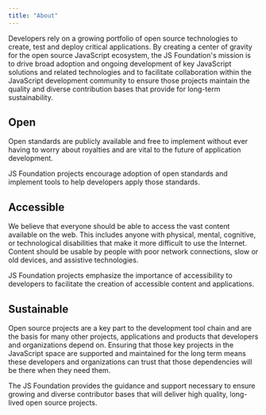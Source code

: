 ```yaml
---
title: "About"
---
```


Developers rely on a growing portfolio of open source technologies to create, test and deploy critical applications. By creating a center of gravity for the open source JavaScript ecosystem, the JS Foundation's mission is to drive broad adoption and ongoing development of key JavaScript solutions and related technologies and to facilitate collaboration within the JavaScript development community to ensure those projects maintain the quality and diverse contribution bases that provide for long-term sustainability.


## Open

Open standards are publicly available and free to implement without ever having to worry about royalties and are vital to the future of application development.

JS Foundation projects encourage adoption of open standards and implement tools to help developers apply those standards.


## Accessible

We believe that everyone should be able to access the vast content available on the web. This includes anyone with physical, mental, cognitive, or technological disabilities that make it more difficult to use the Internet. Content should be usable by people with poor network connections, slow or old devices, and assistive technologies.

JS Foundation projects emphasize the importance of accessibility to developers to facilitate the creation of accessible content and applications.


## Sustainable

Open source projects are a key part to the development tool chain and are the basis for many other projects, applications and products that developers and organizations depend on. Ensuring that those key projects in the JavaScript space are supported and maintained for the long term means these developers and organizations can trust that those dependencies will be there when they need them.

The JS Foundation provides the guidance and support necessary to ensure growing and diverse contributor bases that will deliver high quality, long-lived open source projects.
